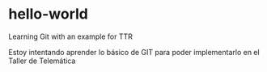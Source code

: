 # hello-world
Learning Git with an example for TTR

Estoy intentando aprender lo básico de GIT para poder implementarlo en el Taller de Telemática
